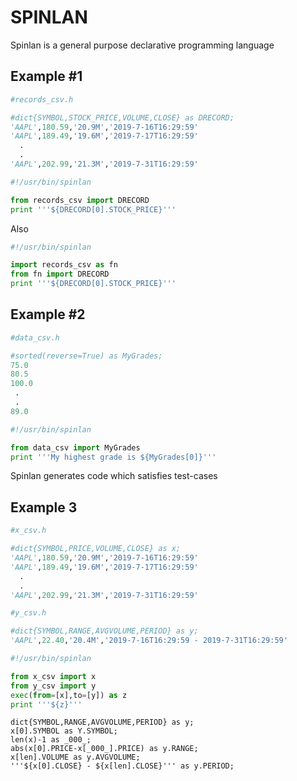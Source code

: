 # SPINLAN
Spinlan is a general purpose declarative programming language 

## Example #1

```python 
#records_csv.h

#dict{SYMBOL,STOCK_PRICE,VOLUME,CLOSE} as DRECORD;
'AAPL',180.59,'20.9M','2019-7-16T16:29:59'
'AAPL',189.49,'19.6M','2019-7-17T16:29:59'
  .
  .
'AAPL',202.99,'21.3M','2019-7-31T16:29:59'
```

```python  
#!/usr/bin/spinlan

from records_csv import DRECORD
print '''${DRECORD[0].STOCK_PRICE}'''

```

Also 

```python  
#!/usr/bin/spinlan

import records_csv as fn
from fn import DRECORD
print '''${DRECORD[0].STOCK_PRICE}'''

```

## Example #2

```python
#data_csv.h

#sorted(reverse=True) as MyGrades;
75.0
80.5
100.0
 .
 .
89.0
```

```python
#!/usr/bin/spinlan

from data_csv import MyGrades
print '''My highest grade is ${MyGrades[0]}'''
```

Spinlan generates code which satisfies test-cases

## Example 3

```python
#x_csv.h

#dict{SYMBOL,PRICE,VOLUME,CLOSE} as x;
'AAPL',180.59,'20.9M','2019-7-16T16:29:59'
'AAPL',189.49,'19.6M','2019-7-17T16:29:59'
  .
  .
'AAPL',202.99,'21.3M','2019-7-31T16:29:59'
```

```python
#y_csv.h

#dict{SYMBOL,RANGE,AVGVOLUME,PERIOD} as y;
'AAPL',22.40,'20.4M','2019-7-16T16:29:59 - 2019-7-31T16:29:59'
```

```python
#!/usr/bin/spinlan

from x_csv import x
from y_csv import y
exec(from=[x],to=[y]) as z
print '''${z}'''
```

```
dict{SYMBOL,RANGE,AVGVOLUME,PERIOD} as y;
x[0].SYMBOL as Y.SYMBOL;
len(x)-1 as _000_;
abs(x[0].PRICE-x[_000_].PRICE) as y.RANGE;
x[len].VOLUME as y.AVGVOLUME;
'''${x[0].CLOSE} - ${x[len].CLOSE}''' as y.PERIOD;

```
